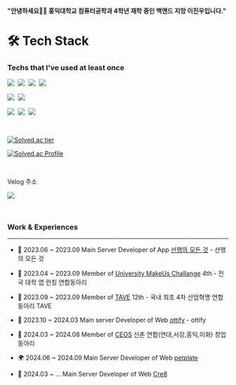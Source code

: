 #### "안녕하세요🙋‍♂️ 홍익대학교 컴퓨터공학과 4학년 재학 중인 백앤드 지망 이진우입니다."


<h1>🛠️ Tech Stack</h1>

<h3>Techs that I've used at least once</h3>


<p align="left">
  <img src="https://img.shields.io/badge/Spring-6DB33F?style=flat-square&logo=Spring&logoColor=white"/></a>&nbsp
  <img src="https://img.shields.io/badge/SpringBoot-6DB33F?style=flat-square&logo=SpringBoot&logoColor=white"/></a>&nbsp  
  <img src="https://img.shields.io/badge/JPA-6DB33F?style=flat-square&logo=Jpa&logoColor=white"/></a>&nbsp 
  <img src="https://img.shields.io/badge/QueryDSL-6DB33F?style=flat-square&logo=QueryDSL&logoColor=white"/></a>&nbsp 
</p>

<p align="left">
  <img src="https://img.shields.io/badge/AWS-232F3E?style=flat-square&logo=Amazon AWS&logoColor=white"/></a>&nbsp 
  <img src="https://img.shields.io/badge/OpenSearch-232F3E?style=flat-square&logo=OpenSearch&logoColor=white"/></a>&nbsp
</p>

<p align="left"> 
  <img src="https://img.shields.io/badge/Mysql-E6B91E?style=flat-square&logo=MySql&logoColor=black"/></a>&nbsp 
  <img src="https://img.shields.io/badge/Redis-E6B91E?style=flat-square&logo=Redis&logoColor=black"/></a>&nbsp 
  <img src="https://img.shields.io/badge/MongoDB-E6B91E?style=flat-square&logo=Mongo&logoColor=black"/></a>&nbsp 
</p>

<br>


[![Solved.ac tier](http://mazassumnida.wtf/api/mini/generate_badge?boj=dionisos1)](https://solved.ac/dionisos1/)
  
[![Solved.ac Profile](http://mazassumnida.wtf/api/v2/generate_badge?boj=dionisos1)](https://solved.ac/dionisos1/)

<br>

<p>Velog 주소</p>

<a href="https://velog.io/@dionisos198"><img src="https://img.shields.io/badge/Velog-11B48A?style=flat-square&logo=Vimeo&logoColor=white&link=https://velog.io/@dionisos198"/></a>




</br>

### Work & Experiences 

----

- 🏫 2023.06 ~  2023.09 Main Server Developer of App [선행의 모든 것](https://github.com/ysy7838/UMC4th_goodness) - 선행의 모든 것
  
- 📝 2023.04 ~ 2023.09 Member of [University MakeUs Challange](https://www.makeus.in/umc) 4th - 전국 대학 앱 런칭 연합동아리

- 🔭 2023.09 ~ 2023.09 Member of [TAVE](https://blog.naver.com/t-ave) 12th - 국내 최초 4차 산업혁명 연합 동아리 TAVE

- 🏫 2023.10 ~ 2024.03 Main server Developer of Web [ottify](https://github.com/TAVE-balak) - ottify

- 🗽 2024.03 ~ 2024.08 Member of [CEOS](https://ceos-sinchon.com/) 신촌 연합(연대,서강,홍익,이화) 창업 동아리

- 🌍 2024.06 ~ 2024.09 Main Server Developer of Web [petplate](https://github.com/dionisos198/BackEnd)

- 🎪 2024.03 ~ ... Main Server Developer of Web [Cre8](https://github.com/dionisos198/Cre8-BackEnd)

